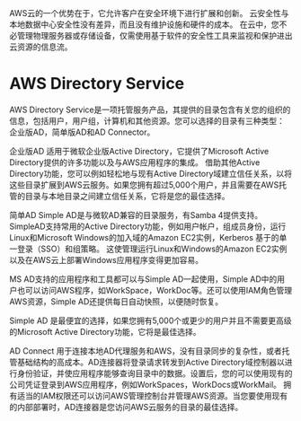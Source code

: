 AWS云的一个优势在于，它允许客户在安全环境下进行扩展和创新。 云安全性与本地数据中心安全性没有差异，而且没有维护设施和硬件的成本。 在云中，您不必管理物理服务器或存储设备，仅需使用基于软件的安全性工具来监视和保护进出云资源的信息流。



# AWS Directory Service



AWS Directory Service是一项托管服务产品，其提供的目录包含有关您的组织的信息，包括用户，用户组，计算机和其他资源。您可以选择的目录有三种类型： 企业版AD，简单版AD和AD Connector。



企业版AD 适用于微软企业版Active Directory，它提供了Microsoft Active Directory提供的许多功能以及与AWS应用程序的集成。 借助其他Active Directory功能，您可以例如轻松地与现有Active Directory域建立信任关系，以将这些目录扩展到AWS云服务。如果您拥有超过5,000个用户，并且需要在AWS托管的目录与本地目录之间建立信任关系，它将是您的最佳选择。

简单AD Simple AD是与微软AD兼容的目录服务，有Samba 4提供支持。SimpleAD支持常用的Active Directory功能，例如用户帐户，组成员身份，运行Linux和Microsoft Windows的加入域的Amazon EC2实例，Kerberos 基于的单一登录（SSO）和组策略。 这使管理运行Linux和Windows的Amazon EC2实例以及在AWS云上部署Windows应用程序变得更加容易。

MS AD支持的应用程序和工具都可以与Simple AD一起使用，Simple AD中的用户也可以访问AWS程序，如WorkSpace，WorkDoc等。还可以使用IAM角色管理AWS资源，Simple AD还提供每日自动快照，以便随时恢复。

Simple AD 是最便宜的选择，如果您拥有5,000个或更少的用户并且不需要更高级的Microsoft Active Directory功能，它将是最佳选择。

AD Connect 用于连接本地AD代理服务和AWS，没有目录同步的复杂性，或者托管基础结构的高成本。AD连接器将登录请求转发到Active Directory域控制器以进行身份验证，并使应用程序能够查询目录中的数据。设置后，您的可以使用现有的公司凭证登录到AWS应用程序，例如WorkSpaces，WorkDocs或WorkMail。 拥有适当的IAM权限还可以访问AWS管理控制台并管理AWS资源。当您要使用现有的内部部署时，AD连接器是您访问AWS云服务的目录的最佳选择。



